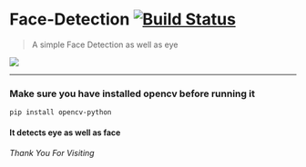 # Face-Detection [![Build Status](https://secure.travis-ci.org/oncletom/mailto.png?branch=master)](http://travis-ci.org/oncletom/mailto)
> A simple Face Detection as well as eye
<img src="https://github.com/triyam/Face-Detection/blob/main/sample.jpg">
<hr>

<h3> Make sure you have installed opencv before running it </h3>

    pip install opencv-python
    
<h4>It detects eye as well as face</h4>
<h6>Thank You For Visiting</h6>
